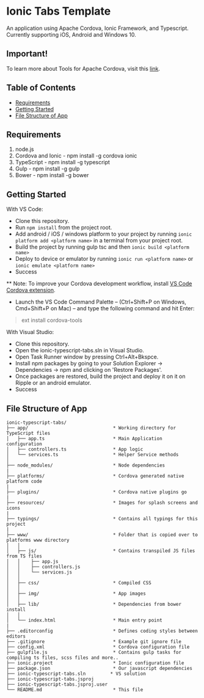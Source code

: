 # Ionic Tabs Template

An application using Apache Cordova, Ionic Framework, and Typescript. Currently supporting iOS, Android and Windows 10.

## Important!
To learn more about Tools for Apache Cordova, visit this [link](https://taco.visualstudio.com/).

## Table of Contents
 - [Requirements](#requirements)
 - [Getting Started](#getting-started)
 - [File Structure of App](#file-structure-of-app)

## Requirements
1. node.js
2. Cordova and Ionic - npm install -g cordova ionic
3. TypeScript - npm install -g typescript
4. Gulp - npm install -g gulp
5. Bower - npm install -g bower

## Getting Started

With VS Code:
* Clone this repository.
* Run `npm install` from the project root.
* Add android / iOS / windows platform to your project by running `ionic platform add <platform name>` in a terminal from your project root.
* Build the project by running gulp tsc and then `ionic build <platform name>`
* Deploy to device or emulator by running `ionic run <platform name>` or `ionic emulate <platform name>`
* Success

** Note: To improve your Cordova development workflow, install [VS Code Cordova extension](https://marketplace.visualstudio.com/items?itemName=vsmobile.cordova-tools). 
* Launch the VS Code Command Palette – (Ctrl+Shift+P on Windows, Cmd+Shift+P on Mac) – and type the following command and hit Enter: 
> ext install cordova-tools


With Visual Studio:
* Clone this repository.
* Open the ionic-typescript-tabs.sln in Visual Studio.
* Open Task Runner window by pressing Ctrl+Alt+Bkspce. 
* Install npm packages by going to your Solution Explorer -> Dependencies -> npm and clicking on 'Restore Packages'. 
* Once packages are restored, build the project and deploy it on it on Ripple or an android emulator. 
* Success


## File Structure of App

```
ionic-typescript-tabs/
├── app/                               * Working directory for TypeScript files
│   ├── app.ts                         * Main Application configuration
│   ├── controllers.ts                 * App logic
│   └── services.ts                    * Helper Service methods
│
├── node_modules/                      * Node dependencies
|
├── platforms/                         * Cordova generated native platform code
|
├── plugins/                           * Cordova native plugins go
|
├── resources/                         * Images for splash screens and icons
|
├── typings/                           * Contains all typings for this project
|
├── www/                               * Folder that is copied over to platforms www directory
│   │   
│   ├── js/                            * Contains transpiled JS files from TS files
│   │    ├── app.js                         
│   │    ├── controllers.js                 
│   │    └── services.js                
│   │
│   ├── css/                           * Compiled CSS
│   │
│   ├── img/                           * App images
│   │
│   ├── lib/                           * Dependencies from bower install 
│   │
│   └── index.html                     * Main entry point
|
├── .editorconfig                      * Defines coding styles between editors
├── .gitignore                         * Example git ignore file
├── config.xml                         * Cordova configuration file
├── gulpfile.js                        * Contains gulp tasks for compiling ts files, scss files and more..
├── ionic.project                      * Ionic configuration file
├── package.json                       * Our javascript dependencies
├── ionic-typescript-tabs.sln         * VS solution
├── ionic-typescript-tabs.jsproj        
├── ionic-typescript-tabs.jsproj.user     
└── README.md                          * This file
```

